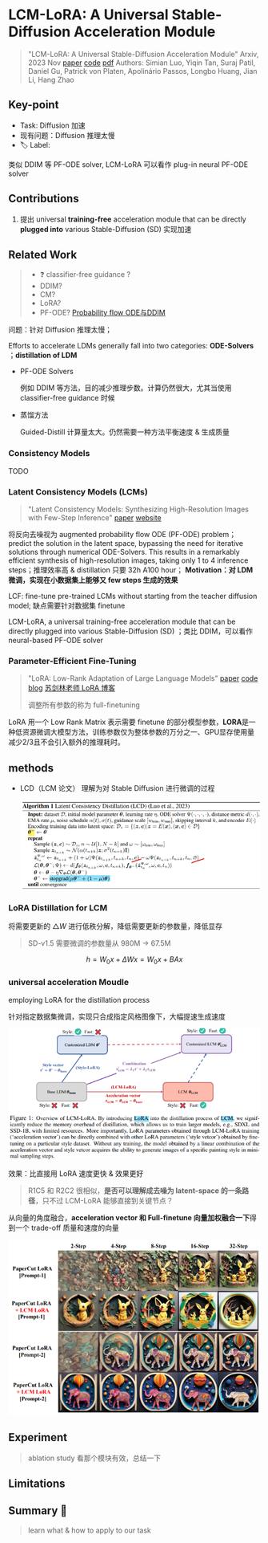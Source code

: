 # LCM-LoRA: A Universal Stable-Diffusion Acceleration Module

> "LCM-LoRA: A Universal Stable-Diffusion Acceleration Module" Arxiv, 2023 Nov
> [paper](http://arxiv.org/abs/2311.05556v1) [code](https://github.com/luosiallen/latent-consistency-model) 
> [pdf](./2023_11_Arxiv_LCM-LoRA--A-Universal-Stable-Diffusion-Acceleration-Module.pdf)
> Authors: Simian Luo, Yiqin Tan, Suraj Patil, Daniel Gu, Patrick von Platen, Apolinário Passos, Longbo Huang, Jian Li, Hang Zhao

## Key-point

- Task: Diffusion 加速
- 现有问题：Diffusion 推理太慢
- :label: Label:

类似 DDIM 等 PF-ODE solver, LCM-LoRA 可以看作 plug-in neural PF-ODE solver



## Contributions

1. 提出 universal **training-free** acceleration module that can be directly **plugged into** various Stable-Diffusion (SD) 实现加速

## Related Work

> - :question: classifier-free guidance ?
> - DDIM?
> - CM?
> - LoRA?
> - PF-ODE? [Probability flow ODE与DDIM](https://zhuanlan.zhihu.com/p/645665386)

问题：针对 Diffusion 推理太慢；

Efforts to accelerate LDMs generally fall into two categories: **ODE-Solvers** ；**distillation of LDM**

- PF-ODE Solvers

  例如 DDIM 等方法，目的减少推理步数。计算仍然很大，尤其当使用 classifier-free guidance 时候

- 蒸馏方法

  Guided-Distill 计算量太大。仍然需要一种方法平衡速度 & 生成质量



### Consistency Models

TODO



### Latent Consistency Models (LCMs)

> "Latent Consistency Models: Synthesizing High-Resolution Images with Few-Step Inference"
> [paper](https://arxiv.org/abs/2310.04378) [website](https://latent-consistency-models.github.io/)

将反向去噪视为 augmented probability flow ODE (PF-ODE) problem；
predict the solution in the latent space, bypassing the need for iterative solutions through numerical ODE-Solvers. This results in a remarkably efficient synthesis of high-resolution images, taking only 1 to 4 inference steps；推理效率高 & distillation 只要 32h A100 hour；
**Motivation：对 LDM 微调，实现在小数据集上能够又 few steps 生成的效果**

LCF: fine-tune pre-trained LCMs without starting from the teacher diffusion model; 缺点需要针对数据集 finetune

LCM-LoRA, a universal training-free acceleration module that can be directly plugged into various Stable-Diffusion (SD) ；类比 DDIM，可以看作 neural-based PF-ODE solver



### Parameter-Efficient Fine-Tuning

> "LoRA: Low-Rank Adaptation of Large Language Models"
> [paper](https://arxiv.org/abs/2106.09685) [code](https://github.com/microsoft/LoRA)
> [blog](https://zhuanlan.zhihu.com/p/646791309) [苏剑林老师 LoRA 博客](https://spaces.ac.cn/archives/9590)
>
> 调整所有参数的称为 full-finetuning

LoRA 用一个 Low Rank Matrix 表示需要 finetune 的部分模型参数，**LORA**是一种低资源微调大模型方法，训练参数仅为整体参数的万分之一、GPU显存使用量减少2/3且不会引入额外的推理耗时。



## methods

- LCD（LCM 论文）
  理解为对 Stable Diffusion 进行微调的过程

  ![image-20231113225520135](docs/2023_11_Arxiv_LCM-LoRA--A-Universal-Stable-Diffusion-Acceleration-Module_Note/LCD_code.png)

### LoRA Distillation for LCM

将需要更新的 $\triangle{W}$ 进行低秩分解，降低需要更新的参数量，降低显存

> SD-v1.5 需要微调的参数量从 980M -> 67.5M

$$
h=W_0x+\Delta Wx=W_0x+BAx
$$

### universal acceleration Moudle

employing LoRA for the distillation process

针对指定数据集微调，实现只合成指定风格图像下，大幅提速生成速度

![image-20231114024901914](docs/2023_11_Arxiv_LCM-LoRA--A-Universal-Stable-Diffusion-Acceleration-Module_Note/image-20231114024901914.png)

效果：比直接用 LoRA 速度更快 & 效果更好

> R1C5 和 R2C2 很相似，**是否可以理解成去噪为 latent-space 的一条路径**，只不过 LCM-LoRA 能够直接到关键节点？

从向量的角度融合，**acceleration vector 和 Full-finetune 向量加权融合一下**得到一个 trade-off 质量和速度的向量

![image-20231114025246199](docs/2023_11_Arxiv_LCM-LoRA--A-Universal-Stable-Diffusion-Acceleration-Module_Note/image-20231114025246199.png)

## Experiment

> ablation study 看那个模块有效，总结一下

## Limitations

## Summary :star2:

> learn what & how to apply to our task

